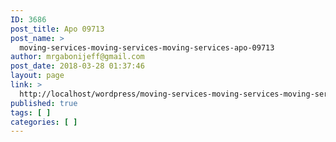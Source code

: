 ```yaml
---
ID: 3686
post_title: Apo 09713
post_name: >
  moving-services-moving-services-moving-services-apo-09713
author: mrgabonijeff@gmail.com
post_date: 2018-03-28 01:37:46
layout: page
link: >
  http://localhost/wordpress/moving-services-moving-services-moving-services-apo-09713/
published: true
tags: [ ]
categories: [ ]
---
```

